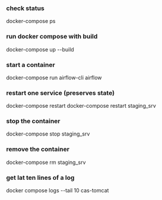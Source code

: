### check status
docker-compose ps

### run docker compose with build
docker-compose up --build

### start a container
docker-compose run airflow-cli airflow

### restart one service (preserves state)
docker-compose restart docker-compose restart staging_srv

### stop the container
docker-compose stop staging_srv

### remove the container
docker-compose rm staging_srv
 
### get lat ten lines of a log
docker compose logs --tail 10 cas-tomcat

